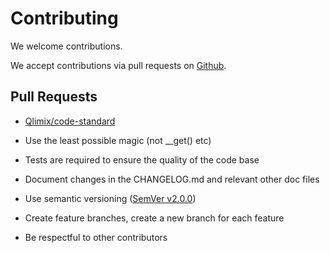 # Contributing

We welcome contributions.

We accept contributions via pull requests on [Github](https://github.com/qlimix/serialize).

## Pull Requests

- [Qlimix/code-standard](https://github.com/qlimix/code-standard)

- Use the least possible magic (not __get() etc)

- Tests are required to ensure the quality of the code base

- Document changes in the CHANGELOG.md and relevant other doc files

- Use semantic versioning ([SemVer v2.0.0](http://semver.org/))

- Create feature branches, create a new branch for each feature

- Be respectful to other contributors
